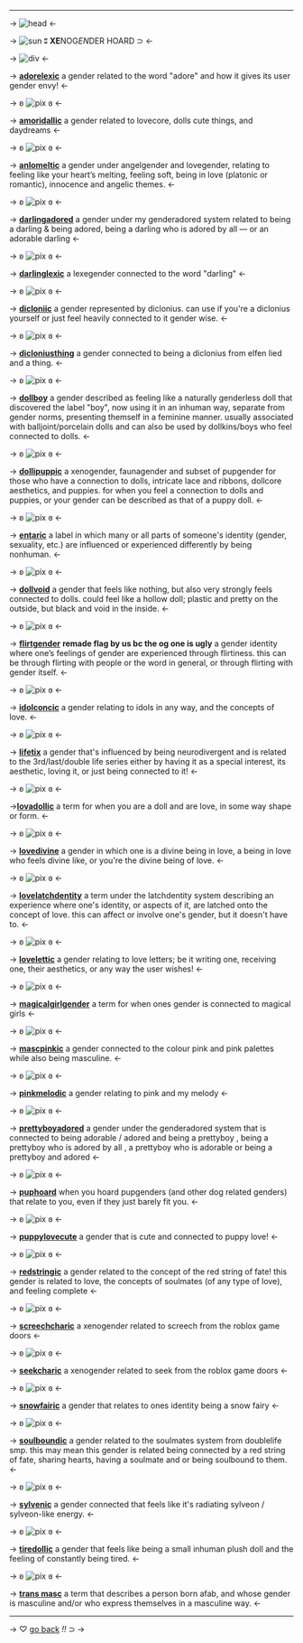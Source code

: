 ** **
-> ![head](https://i.postimg.cc/hPxF1Sp2/blur-edges-3.png) <-

-> ![sun](https://64.media.tumblr.com/9459e7482dbd1a2c12c2b98d0c878312/3c9b6da0a4db1ea9-55/s75x75_c1/49bb8ddb63b602d1e4ced5ff5ad7a1d0ececad8b.gif) ʬ **XE**NOG*EN*DER HOARD ⊃ <-

-> ![div](https://64.media.tumblr.com/5542d42e1215d6c78b10a0d72607beb3/0fc5507e6b2e9ad6-d9/s400x600/883fb6fb35329f3793670d4e94436f776177da07.gif) <-

-> [**adorelexic**](https://www.tumblr.com/puriette/689983146930880512?source=share)
a gender related to the word "adore" and
how it gives its user gender envy! <-

-> ʚ ![pix](https://pixels.crd.co/assets/images/gallery08/0b68f14c.gif?v=dd736185) ɞ <-

-> [**amoridallic**](https://at.tumblr.com/princedear/jajsjsh/7hudx66mwngr)
a gender related to lovecore, dolls
cute things, and daydreams <-

-> ʚ ![pix](https://pixels.crd.co/assets/images/gallery08/0b68f14c.gif?v=dd736185) ɞ <-

-> [**anlomeltic**](https://at.tumblr.com/maidish/anlomeltic/prt71x9xxpyh)
a gender under angelgender and
lovegender, relating to feeling like
your heart’s melting, feeling soft,
being in love (platonic or romantic),
innocence and angelic themes. <-

-> ʚ ![pix](https://pixels.crd.co/assets/images/gallery08/0b68f14c.gif?v=dd736185) ɞ <-

-> [**darlingadored**](https://www.tumblr.com/selliene/711777635457499136/darlingadoreda-gender-under-my-genderadored?source=share)
a gender under my genderadored
system related to being a darling
& being adored, being a darling
who is adored by all — or an
adorable darling <-

-> ʚ ![pix](https://pixels.crd.co/assets/images/gallery08/0b68f14c.gif?v=dd736185) ɞ <-

-> [**darlinglexic**](https://at.tumblr.com/vampthing/darlinglexic-a-lexegender-connected-to-the-word/d13yb8oibc80)
a lexegender connected to the word "darling" <-

-> ʚ ![pix](https://pixels.crd.co/assets/images/gallery08/0b68f14c.gif?v=dd736185) ɞ <-

-> [**dicloniic**](https://www.tumblr.com/squidthing/675622141792780288/%EA%AE%BA-dicloniic-%CB%91?source=share)
a gender represented by diclonius. can
use if you're a diclonius yourself or just
feel heavily connected to it gender wise. <-

-> ʚ ![pix](https://pixels.crd.co/assets/images/gallery08/0b68f14c.gif?v=dd736185) ɞ <-

-> [**dicloniusthing**](https://at.tumblr.com/squidthing/%E3%81%8F%E3%82%B3%E5%BD%A1-dicloniusthing-dicloniusthing/9xatayj52v4p)
a gender connected to being a
diclonius from elfen lied and a thing. <-

-> ʚ ![pix](https://pixels.crd.co/assets/images/gallery08/0b68f14c.gif?v=dd736185) ɞ <-

-> [**dollboy**](https://at.tumblr.com/x-xeno-kitty-x/dollboy-dollboygender-o-w/iqgj0schcz6n)
a gender described as feeling like a
naturally genderless doll that
discovered the label "boy", now
using it in an inhuman way, separate
from gender norms, presenting themself
in a feminine manner. usually associated
with balljoint/porcelain dolls and can
also be used by dollkins/boys who
feel connected to dolls.  <-

-> ʚ ![pix](https://pixels.crd.co/assets/images/gallery08/0b68f14c.gif?v=dd736185) ɞ <-

-> [**dollipuppic**](https://bun-gender.tumblr.com/post/683040052275707904/dollicattic/amp)
a xenogender, faunagender and subset
of pupgender for those who have a
connection to dolls, intricate lace and
ribbons, dollcore aesthetics, and puppies.
for when you feel a connection to dolls
and puppies, or your gender can be
described as that of a puppy doll. <-

-> ʚ ![pix](https://pixels.crd.co/assets/images/gallery08/0b68f14c.gif?v=dd736185) ɞ <-

-> [**entaric**](https://www.tumblr.com/kin-flags/678373058815328256?source=share)
a label in which many or all parts of
someone's identity (gender, sexuality, etc.)
are influenced or experienced differently
by being nonhuman. <-

-> ʚ ![pix](https://pixels.crd.co/assets/images/gallery08/0b68f14c.gif?v=dd736185) ɞ <-

-> [**dollvoid**](https://at.tumblr.com/cocajimmycola/dollvoid/lsir1xhg56zo) 
a gender that feels like nothing, but also
very strongly feels connected to dolls.
could feel like a hollow doll; plastic and
pretty on the outside, but black and
void in the inside. <-

-> ʚ ![pix](https://pixels.crd.co/assets/images/gallery08/0b68f14c.gif?v=dd736185) ɞ <-

-> [**flirtgender**](https://i.postimg.cc/RFyGxvVd/image.png)
**remade flag by us bc the og one is ugly**
a gender identity where one’s feelings of
gender are experienced through flirtiness.
this can be through flirting with people
or the word in general, or through flirting
with gender itself. <-

-> ʚ ![pix](https://pixels.crd.co/assets/images/gallery08/0b68f14c.gif?v=dd736185) ɞ <-

-> [**idolconcic**](https://at.tumblr.com/cuteism-archive/idolconcic-a-gender-relating-to-idols/ltifacnbsdb1)
a gender relating to idols in any way,
and the concepts of love. <-

-> ʚ ![pix](https://pixels.crd.co/assets/images/gallery08/0b68f14c.gif?v=dd736185) ɞ <-

-> [**lifetix**](https://www.tumblr.com/mousesquared/689231139675734016/3rdlifetixlastlifetixdoublelifetix)
a gender that's influenced by being
neurodivergent and is related to the
3rd/last/double life series either by
having it as a special interest, its
aesthetic, loving it, or just being
connected to it! <-

-> ʚ ![pix](https://pixels.crd.co/assets/images/gallery08/0b68f14c.gif?v=dd736185) ɞ <-

->[**lovadollic**](https://www.tumblr.com/weirdentity/702731452749643776/praynolyrica-pray-no-leer-ick-uh?source=share)
a term for when you are a doll and
are love, in some way shape or form. <-

-> ʚ ![pix](https://pixels.crd.co/assets/images/gallery08/0b68f14c.gif?v=dd736185) ɞ <-

-> [**lovedivine**](https://at.tumblr.com/vampthing/darlinglexic-a-lexegender-connected-to-the-word/apabnpw72cag)
a gender in which one is a divine being
in love, a being in love who feels divine
like, or you're the divine being of love. <-

-> ʚ ![pix](https://pixels.crd.co/assets/images/gallery08/0b68f14c.gif?v=dd736185) ɞ <-

-> [**lovelatchdentity**](https://at.tumblr.com/rainkawaii/lovelatchdentity-a-term-under-the-latchdentity/361cv3n9mjdk)
a term under the latchdentity system
describing an experience where one's
identity, or aspects of it, are latched
onto the concept of love. this can
affect or involve one's gender, but
it doesn't have to. <-

-> ʚ ![pix](https://pixels.crd.co/assets/images/gallery08/0b68f14c.gif?v=dd736185) ɞ <-

-> [**lovelettic**](https://at.tumblr.com/maidish/%F0%93%8F%A7-lovelettic/2kavufzfk1tr)
a gender relating to love letters;
be it writing one, receiving one, their
aesthetics, or any way the user wishes! <-

-> ʚ ![pix](https://pixels.crd.co/assets/images/gallery08/0b68f14c.gif?v=dd736185) ɞ <-

-> [**magicalgirlgender**](https://at.tumblr.com/whats-that-pronoun/magicalgirlgender-flag/uncrhx9pde28)
a term for when ones gender is
connected to magical girls <-

-> ʚ ![pix](https://pixels.crd.co/assets/images/gallery08/0b68f14c.gif?v=dd736185) ɞ <-

-> [**mascpinkic**](https://at.tumblr.com/xenoneocollector/mascpinkic-a-gender-connected-to-the-color/55213ktluj07)
a gender connected to the colour pink
and pink palettes while also being masculine. <-

-> ʚ ![pix](https://pixels.crd.co/assets/images/gallery08/0b68f14c.gif?v=dd736185) ɞ <-

-> [**pinkmelodic**](https://at.tumblr.com/luvlydevil/pinkmelodic-a-gender-relating-to-pink-and-my/c24kdenfx8qd)
a gender relating to pink and my melody <-

-> ʚ ![pix](https://pixels.crd.co/assets/images/gallery08/0b68f14c.gif?v=dd736185) ɞ <-

-> [**prettyboyadored**](https://www.tumblr.com/darlingchapel/712002804257112064/prettyboyadored-a-gender-under-the?source=share)
a gender under the genderadored system
that is connected to being adorable / adored
and being a prettyboy , being a prettyboy
who is adored by all , a prettyboy who is
adorable or being a prettyboy and adored <-

-> ʚ ![pix](https://pixels.crd.co/assets/images/gallery08/0b68f14c.gif?v=dd736185) ɞ <-

-> [**puphoard**](https://at.tumblr.com/we-are-the-backrooms/cathoard-when-you-hoard-catgenders-and-other/77119nm2ci1s)
when you hoard pupgenders (and
other dog related genders) that
relate to you, even if they just
barely fit you. <-

-> ʚ ![pix](https://pixels.crd.co/assets/images/gallery08/0b68f14c.gif?v=dd736185) ɞ <-

-> [**puppylovecute**](https://at.tumblr.com/squidthing/puppylovecute-a-gender-that-is-cute-and/l621rg6l6q2m)
a gender that is cute and
connected to puppy love! <-

-> ʚ ![pix](https://pixels.crd.co/assets/images/gallery08/0b68f14c.gif?v=dd736185) ɞ <-

-> [**redstringic**](https://maidish.tumblr.com/post/695869249298841600/𓏧-redstringic)
a gender related to the concept
of the red string of fate! this
gender is related to love, the
concepts of soulmates (of any
type of love), and feeling complete <-

-> ʚ ![pix](https://pixels.crd.co/assets/images/gallery08/0b68f14c.gif?v=dd736185) ɞ <-

-> [**screechcharic**](https://pin.it/7Eg5Bdn)
a xenogender related to screech
from the roblox game doors <-

-> ʚ ![pix](https://pixels.crd.co/assets/images/gallery08/0b68f14c.gif?v=dd736185) ɞ <-

-> [**seekcharic**](https://pin.it/4CV0pUz)
a xenogender related to seek
from the roblox game doors <-

-> ʚ ![pix](https://pixels.crd.co/assets/images/gallery08/0b68f14c.gif?v=dd736185) ɞ <-

-> [**snowfairic**](https://at.tumblr.com/engagekiss/%F0%93%88%92-%F0%93%88%92-%F0%93%88%92-snowvinity-a-gender-that-relates-to/c7hs9jduwdxu)
a gender that relates to ones
identity being a snow fairy <-

-> ʚ ![pix](https://pixels.crd.co/assets/images/gallery08/0b68f14c.gif?v=dd736185) ɞ <-

-> [**soulboundic**](https://i.postimg.cc/yY1V2Zst/image.png)
a gender related to the soulmates
system from doublelife smp. this
may mean this gender is related
being connected by a red string
of fate, sharing hearts, having a
soulmate and or being soulbound to them. <-

-> ʚ ![pix](https://pixels.crd.co/assets/images/gallery08/0b68f14c.gif?v=dd736185) ɞ <-

-> [**sylvenic**](https://at.tumblr.com/squidthing/%E3%81%8F%E3%82%B3%E5%BD%A1-sylvenic-sylvenic-a-gender/lhn9fsyycbkc)
a gender connected that feels like it's
radiating sylveon / sylveon-like energy. <-

-> ʚ ![pix](https://pixels.crd.co/assets/images/gallery08/0b68f14c.gif?v=dd736185) ɞ <-

-> [**tiredollic**](https://at.tumblr.com/m00nystars/tiredollic/syifvr3yk2kx)
a gender that feels like being a small inhuman
plush doll and the feeling of constantly being tired. <-

-> ʚ ![pix](https://pixels.crd.co/assets/images/gallery08/0b68f14c.gif?v=dd736185) ɞ <-

-> [**trans masc**](https://nonbinary.wiki/wiki/Transmasculine)
a term that describes a person born afab,
and whose gender is masculine and/or who
express themselves in a masculine way. <-
** **
-> ♡ [go back](https://rentry.co/lectern) *!!* ⊃ ->